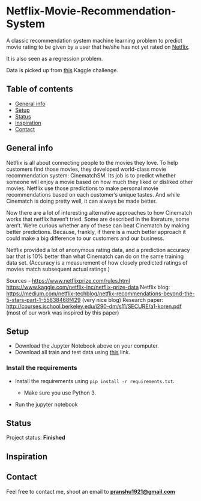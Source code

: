 # Netflix-Movie-Recommendation-System
A classic recommendation system machine learning problem to predict movie rating to be given by a user that he/she has not yet rated on [Netflix](https://www.netflix.com).

It is also seen as a regression problem.

Data is picked up from [this](https://www.kaggle.com/netflix-inc/netflix-prize-data) Kaggle challenge.

## Table of contents
* [General info](#general-info)
* [Setup](#setup)
* [Status](#status)
* [Inspiration](#inspiration)
* [Contact](#contact)

## General info

Netflix is all about connecting people to the movies they love. To help customers find those movies, they developed world-class movie recommendation system: CinematchSM. Its job is to predict whether someone will enjoy a movie based on how much they liked or disliked other movies. Netflix use those predictions to make personal movie recommendations based on each customer’s unique tastes. And while Cinematch is doing pretty well, it can always be made better.

Now there are a lot of interesting alternative approaches to how Cinematch works that netflix haven’t tried. Some are described in the literature, some aren’t. We’re curious whether any of these can beat Cinematch by making better predictions. Because, frankly, if there is a much better approach it could make a big difference to our customers and our business.

Netflix provided a lot of anonymous rating data, and a prediction accuracy bar that is 10% better than what Cinematch can do on the same training data set. (Accuracy is a measurement of how closely predicted ratings of movies match subsequent actual ratings.)

Sources -
https://www.netflixprize.com/rules.html
https://www.kaggle.com/netflix-inc/netflix-prize-data
Netflix blog: https://medium.com/netflix-techblog/netflix-recommendations-beyond-the-5-stars-part-1-55838468f429 (very nice blog)
Research paper: http://courses.ischool.berkeley.edu/i290-dm/s11/SECURE/a1-koren.pdf (most of our work was inspired by this paper)

## Setup

* Download the Jupyter Notebook above on your computer.
* Download all train and test data using [this](https://drive.google.com/drive/folders/10CopA7o0l9qF4ZfamvM326KjAM7dl1RT) link.

### Install the requirements
 
* Install the requirements using `pip install -r requirements.txt`.
    * Make sure you use Python 3.
    
* Run the jupyter notebook

## Status
Project status: **Finished**

## Inspiration


## Contact
Feel free to contact me, shoot an email to **pranshu1921@gmail.com**
